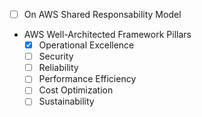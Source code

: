 - [ ] On AWS Shared Responsability Model
- AWS Well-Architected Framework Pillars
  - [X] Operational Excellence
  - [ ] Security
  - [ ] Reliability
  - [ ] Performance Efficiency
  - [ ] Cost Optimization
  - [ ] Sustainability